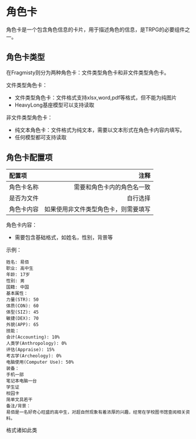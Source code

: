 # 角色卡

角色卡是一个包含角色信息的卡片，用于描述角色的信息，是TRPG的必要组件之一。


## 角色卡类型
在Fragmisty则分为两种角色卡：文件类型角色卡和非文件类型角色卡。

文件类型角色卡：

- 文件类型角色卡：文件格式支持xlsx,word,pdf等格式，但不能为纯图片
- HeavyLong基座模型可以支持读取

非文件类型角色卡：

- 纯文本角色卡：文件格式为纯文本，需要以文本形式在角色卡内容内填写。
- 任何模型都可支持读取

## 角色卡配置项

| 配置项   |                 注释 |
|:------|-------------------:|
| 角色卡名称 |     需要和角色卡内的角色名一致 |
| 是否为文件 |               自行选择 |
| 角色卡内容 | 如果使用非文件类型角色卡，则需要填写 |


角色卡内容：

- 需要包含基础格式，如姓名，性别，背景等

示例：
```
姓名: 易佰
职业: 高中生
年龄: 17岁
性别: 男
国籍: 中国
基本属性：
力量(STR): 50
体质(CON): 60
体型(SIZ): 45
敏捷(DEX): 70 
外貌(APP): 65
技能：
会计(Accounting): 10%
人类学(Anthropology): 0%
评估(Appraise): 15%
考古学(Archeology): 0%
电脑使用(Computer Use): 50%
装备：
手机一部
笔记本电脑一台
学生证
校园卡
简单文具若干
备注/背景：
易佰是一名好奇心旺盛的高中生，对超自然现象有着浓厚的兴趣，经常在学校图书馆查阅相关资料。
```

格式诸如此类